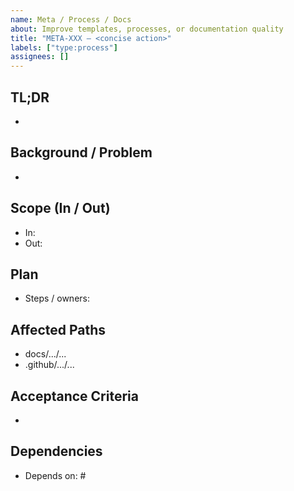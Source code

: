```yaml
---
name: Meta / Process / Docs
about: Improve templates, processes, or documentation quality
title: "META-XXX — <concise action>"
labels: ["type:process"]
assignees: []
---
```


<!-- Keep this focused on process/docs quality. For structure guidance, see docs/issue-conventions.md. For typing policy, see docs/typing-guidelines.md. -->

## TL;DR
- 

## Background / Problem
- 

## Scope (In / Out)
- In:
- Out:

## Plan
- Steps / owners:

## Affected Paths
- docs/.../...
- .github/.../...

## Acceptance Criteria
- 

## Dependencies
- Depends on: #
